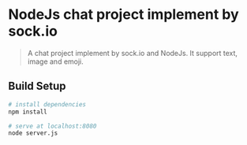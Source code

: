 # NodeJs chat project implement by sock.io

> A chat project implement by sock.io and NodeJs. It support text, image and emoji.

## Build Setup

``` bash
# install dependencies
npm install

# serve at localhost:8080
node server.js